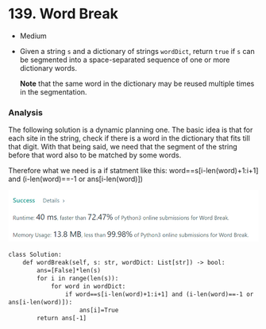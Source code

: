 # 139. Word Break

* Medium
*   Given a string `s` and a dictionary of strings `wordDict`, return `true` if `s` can be segmented into a space-separated sequence of one or more dictionary words.

    **Note** that the same word in the dictionary may be reused multiple times in the segmentation.

### Analysis&#x20;

The following solution is a dynamic planning one. The basic idea is that for each site in the string, check if there is a word in the dictionary that fits till that digit. With that being said, we need that the segment of the string before that word also to be matched by some words.&#x20;

Therefore what we need is a if statment like this: word==s\[i-len(word)+1:i+1] and (i-len(word)==-1 or ans\[i-len(word)])

![](<../.gitbook/assets/image (19) (1) (1) (1) (1).png>)

```
class Solution:
    def wordBreak(self, s: str, wordDict: List[str]) -> bool:
        ans=[False]*len(s)
        for i in range(len(s)):
            for word in wordDict:
                if word==s[i-len(word)+1:i+1] and (i-len(word)==-1 or ans[i-len(word)]):
                    ans[i]=True
        return ans[-1]
```
